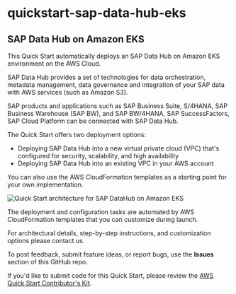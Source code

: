 # quickstart-sap-data-hub-eks
## SAP Data Hub on Amazon EKS


This Quick Start automatically deploys an SAP Data Hub on Amazon EKS environment on the AWS Cloud.

SAP Data Hub provides a set of technologies for data orchestration, metadata management, data governance and integration of your  SAP data with AWS services (such as Amazon S3). 

SAP products and applications such as SAP Business Suite, S/4HANA, SAP Business Warehouse (SAP BW), and SAP BW/4HANA, SAP SuccessFactors, SAP Cloud Platform can be connected with SAP Data Hub. 


The Quick Start offers two deployment options:

- Deploying SAP Data Hub into a new virtual private cloud (VPC) that's configured for security, scalability, and high availability 
- Deploying SAP Data Hub into an existing VPC in your AWS account

You can also use the AWS CloudFormation templates as a starting point for your own implementation.

![Quick Start architecture for SAP DataHub on Amazon EKS](https://github.com/aws-quickstart/quickstart-sap-datahub-eks/tree/develop/assets/sap_data_hub_architecture.png)

The deployment and configuration tasks are automated by AWS CloudFormation templates that you can customize during launch. 

For architectural details, step-by-step instructions, and customization options please contact us.

To post feedback, submit feature ideas, or report bugs, use the **Issues** section of this GitHub repo.

If you'd like to submit code for this Quick Start, please review the [AWS Quick Start Contributor's Kit](https://aws-quickstart.github.io/).


